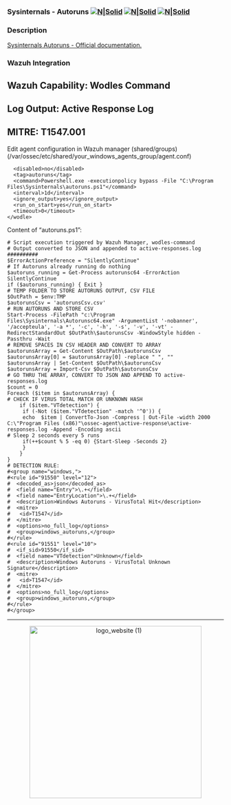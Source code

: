 ### Sysinternals - Autoruns [![N|Solid](https://cdn-icons-png.flaticon.com/128/6939/6939131.png)](https://myservice.socfortress.co/explore?left=%7B%22datasource%22:%22WAZUH%22,%22queries%22:%5B%7B%22refId%22:%22A%22,%22query%22:%22_id:$get_alert_id.hits.hits.#._id%22,%22alias%22:%22%22,%22metrics%22:%5B%7B%22id%22:%221%22,%22type%22:%22logs%22,%22settings%22:%7B%22limit%22:%22500%22%7D%7D%5D,%22bucketAggs%22:%5B%5D,%22timeField%22:%22timestamp%22%7D%5D,%22range%22:%7B%22from%22:%22now-6h%22,%22to%22:%22now%22%7D%7D) [![N|Solid](https://cdn-icons-png.flaticon.com/128/406/406217.png)](https://hunt.socfortress.co) [![N|Solid](https://cdn-icons-png.flaticon.com/128/4840/4840332.png)](https://servicedesk.socfortress.co/help/2979687893)
### Description

[Sysinternals Autoruns - Official documentation.](https://docs.microsoft.com/en-us/sysinternals/downloads/autoruns)

### Wazuh Integration
## Wazuh Capability: Wodles Command

## Log Output: Active Response Log

## MITRE: T1547.001

Edit agent configuration in Wazuh manager (shared/groups) (/var/ossec/etc/shared/your_windows_agents_group/agent.conf)

```<wodle name="command">
  <disabled>no</disabled>
  <tag>autoruns</tag>
  <command>Powershell.exe -executionpolicy bypass -File "C:\Program Files\Sysinternals\autoruns.ps1"</command>
  <interval>1d</interval>
  <ignore_output>yes</ignore_output>
  <run_on_start>yes</run_on_start>
  <timeout>0</timeout>
</wodle>
```

Content of “autoruns.ps1”:

```##########
# Script execution triggered by Wazuh Manager, wodles-command
# Output converted to JSON and appended to active-responses.log
##########
$ErrorActionPreference = "SilentlyContinue"
# If Autoruns already running do nothing
$autoruns_running = Get-Process autorunsc64 -ErrorAction SilentlyContinue
if ($autoruns_running) { Exit }
# TEMP FOLDER TO STORE AUTORUNS OUTPUT, CSV FILE
$OutPath = $env:TMP
$autorunsCsv = 'autorunsCsv.csv'
# RUN AUTORUNS AND STORE CSV
Start-Process -FilePath "c:\Program Files\Sysinternals\Autorunsc64.exe" -ArgumentList '-nobanner', '/accepteula', '-a *', '-c', '-h', '-s', '-v', '-vt' -RedirectStandardOut $OutPath\$autorunsCsv -WindowStyle hidden -Passthru -Wait
# REMOVE SPACES IN CSV HEADER AND CONVERT TO ARRAY
$autorunsArray = Get-Content $OutPath\$autorunsCsv
$autorunsArray[0] = $autorunsArray[0] -replace " ", ""
$autorunsArray | Set-Content $OutPath\$autorunsCsv
$autorunsArray = Import-Csv $OutPath\$autorunsCsv
# GO THRU THE ARRAY, CONVERT TO JSON AND APPEND TO active-responses.log
$count = 0
Foreach ($item in $autorunsArray) {
# CHECK IF VIRUS TOTAL MATCH OR UNKNOWN HASH
    if ($item."VTdetection") {
     if (-Not ($item."VTdetection" -match '^0')) {
     echo  $item | ConvertTo-Json -Compress | Out-File -width 2000 C:\"Program Files (x86)"\ossec-agent\active-response\active-responses.log -Append -Encoding ascii
# Sleep 2 seconds every 5 runs
     if(++$count % 5 -eq 0) {Start-Sleep -Seconds 2}
     }
    }
}
# DETECTION RULE:
#<group name="windows,">
#<rule id="91550" level="12">
#  <decoded_as>json</decoded_as>
#  <field name="Entry">\.+</field>
#  <field name="EntryLocation">\.+</field>
#  <description>Windows Autoruns - VirusTotal Hit</description>
#  <mitre>
#   <id>T1547</id>
#  </mitre>
#  <options>no_full_log</options>
#  <group>windows_autoruns,</group>
#</rule>
#<rule id="91551" level="10">
#  <if_sid>91550</if_sid>
#  <field name="VTdetection">Unknown</field>
#  <description>Windows Autoruns - VirusTotal Unknown Signature</description>
#  <mitre>
#   <id>T1547</id>
#  </mitre>
#  <options>no_full_log</options>
#  <group>windows_autoruns,</group>
#</rule>
#</group>
```
----------------------------------------------------------------------------------

<p align="center">
  <a href="https://www.socfortress.co/">
<img src="https://user-images.githubusercontent.com/95670863/183437012-6ed70011-b40d-4597-8678-e3d601b6cf4d.png" alt="logo_website (1)" width="400" height="400">
  </a>
</p>
